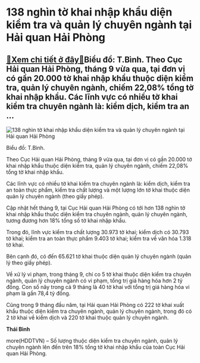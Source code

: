 138 nghìn tờ khai nhập khẩu diện kiểm tra và quản lý chuyên ngành tại Hải quan Hải Phòng
========================================================================================

[:gift:Xem chi tiết ở đây:gift:](https://hddtvn.com/138-nghin-to-khai-nhap-khau-dien-kiem-tra-va-quan-ly-chuyen-nganh-tai-hai-quan-hai-phong/)Biểu đồ: T.Bình. Theo Cục Hải quan Hải Phòng, tháng 9 vừa qua, tại đơn vị có gần 20.000 tờ khai nhập khẩu thuộc diện kiểm tra, quản lý chuyên ngành, chiếm 22,08% tổng tờ khai nhập khẩu. Các lĩnh vực có nhiều tờ khai kiểm tra chuyên ngành là: kiểm dịch, kiểm tra an …
--------------------------------------------------------------------------------------------------------------------------------------------------------------------------------------------------------------------------------------------------------------------------





![138 nghìn tờ khai nhập khẩu diện kiểm tra và quản lý chuyên ngành tại Hải quan Hải Phòng](https://hddtvn.com/wp-content/uploads/2021/01/0009_TY-khai-nhYp-khYu-diYn-kiYm-tra-va.jpg "138 nghìn tờ khai nhập khẩu diện kiểm tra và quản lý chuyên ngành tại Hải quan Hải Phòng")


Biểu đồ: T.Bình.



Theo Cục Hải quan Hải Phòng, tháng 9 vừa qua, tại đơn vị có gần 20.000 tờ khai nhập khẩu thuộc diện kiểm tra, quản lý chuyên ngành, chiếm 22,08% tổng tờ khai nhập khẩu.


Các lĩnh vực có nhiều tờ khai kiểm tra chuyên ngành là: kiểm dịch, kiểm tra an toàn thực phẩm, kiểm tra chất lượng và một lượng lớn tờ khai thuộc diện quản lý chuyên ngành (theo giấy phép).


Cập nhật hết tháng 9, tại Cục Hải quan Hải Phòng có tới hơn 138 nghìn tờ khai nhập khẩu thuộc diện kiểm tra chuyên ngành, quản lý chuyên ngành, tương đương hơn 18% tổng số tờ khai nhập khẩu.


Trong đó, lĩnh vực kiểm tra chất lượng 30.973 tờ khai; kiểm dịch có 30.793 tờ khai; kiểm tra an toàn thực phẩm 9.403 tờ khai; kiểm tra về văn hóa 1.318 tờ khai.


Bên cạnh đó, có đến 65.621 tờ khai thuộc diện quản lý chuyên ngành (quản lý theo giấy phép).


Về xử lý vi phạm, trong tháng 9, chí co 5 tờ khai thuộc diện kiểm tra chuyên ngành, quản lý chuyên ngành có vi phạm, tổng trị giá hàng hóa hơn 2 tỷ đồng. Con số nãy trong cả 9 tháng là 40 tờ khai với tổng trị giá hàng hóa vi phạm là gần 78,4 tỷ đồng.


Cũng trong 9 tháng đầu năm, tại Hải quan Hải Phòng có 222 tờ khai xuất khẩu thuộc diện kiểm tra chuyên ngành, quản lý chuyên ngành, trong đó có 2 tờ khai về kiểm dịch và 220 tờ khai thuộc quản lý chuyên ngành.




**Thái Bình**



more(HDDTVN) – Số lượng thuộc diện kiểm tra chuyên ngành, quản lý chuyên ngành lên đến trên 18% tổng tờ khai nhập khẩu của toàn Cục Hải quan Hải Phòng.

